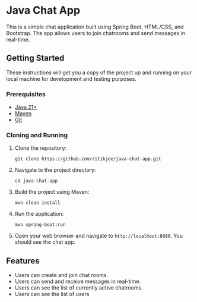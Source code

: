 # Java Chat App

This is a simple chat application built using Spring Boot, HTML/CSS, and Bootstrap. The app allows users to join chatrooms and send messages in real-time.

## Getting Started

These instructions will get you a copy of the project up and running on your local machine for development and testing purposes.

### Prerequisites

- [Java 21+](https://www.java.com/en/download/)
- [Maven](https://maven.apache.org/download.cgi)
- [Git](https://git-scm.com/downloads)

### Cloning and Running

1. Clone the repository:

   ```
   git clone https://github.com/ritikjee/java-chat-app.git
   ```

2. Navigate to the project directory:

   ```
   cd java-chat-app
   ```

3. Build the project using Maven:

   ```
   mvn clean install
   ```

4. Run the application:

   ```
   mvn spring-boot:run
   ```

5. Open your web browser and navigate to `http://localhost:8080`. You should see the chat app.

## Features

- Users can create and join chat rooms.
- Users can send and receive messages in real-time.
- Users can see the list of currently active chatrooms.
- Users can see the list of users